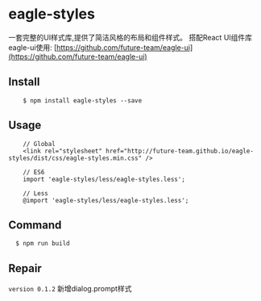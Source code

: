 # eagle-styles
一套完整的UI样式库,提供了简洁风格的布局和组件样式。
搭配React UI组件库eagle-ui使用: [https://github.com/future-team/eagle-ui](https://github.com/future-team/eagle-ui)

## Install
```
    $ npm install eagle-styles --save
```

## Usage

```
    // Global
    <link rel="stylesheet" href="http://future-team.github.io/eagle-styles/dist/css/eagle-styles.min.css" />
   
    // ES6
    import 'eagle-styles/less/eagle-styles.less';

    // Less
    @import 'eagle-styles/less/eagle-styles.less';
```

## Command

```
  $ npm run build
```

## Repair    

`version 0.1.2` 新增dialog.prompt样式 


